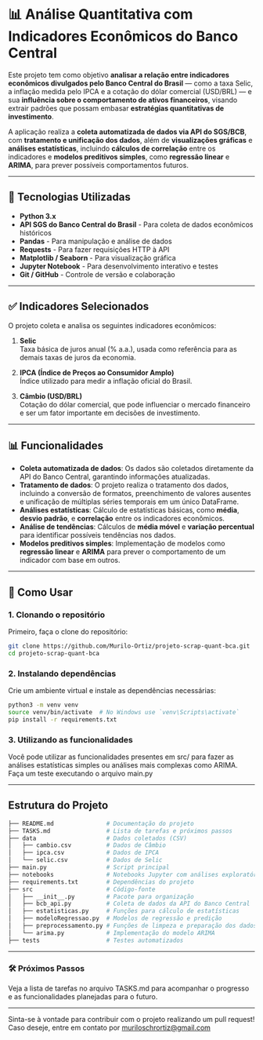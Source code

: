 # 📊 Análise Quantitativa com Indicadores Econômicos do Banco Central

Este projeto tem como objetivo **analisar a relação entre indicadores econômicos divulgados pelo Banco Central do Brasil** — como a taxa Selic, a inflação medida pelo IPCA e a cotação do dólar comercial (USD/BRL) — e sua **influência sobre o comportamento de ativos financeiros**, visando extrair padrões que possam embasar **estratégias quantitativas de investimento**.

A aplicação realiza a **coleta automatizada de dados via API do SGS/BCB**, com **tratamento e unificação dos dados**, além de **visualizações gráficas** e **análises estatísticas**, incluindo **cálculos de correlação** entre os indicadores e **modelos preditivos simples**, como **regressão linear** e **ARIMA**, para prever possíveis comportamentos futuros.

---

## 🚀 Tecnologias Utilizadas

- **Python 3.x**
- **API SGS do Banco Central do Brasil** - Para coleta de dados econômicos históricos
- **Pandas** - Para manipulação e análise de dados
- **Requests** - Para fazer requisições HTTP à API
- **Matplotlib / Seaborn** - Para visualização gráfica
- **Jupyter Notebook** - Para desenvolvimento interativo e testes
- **Git / GitHub** - Controle de versão e colaboração

---

## ✅ Indicadores Selecionados

O projeto coleta e analisa os seguintes indicadores econômicos:

1. **Selic**  
   Taxa básica de juros anual (% a.a.), usada como referência para as demais taxas de juros da economia.

2. **IPCA (Índice de Preços ao Consumidor Amplo)**  
   Índice utilizado para medir a inflação oficial do Brasil.

3. **Câmbio (USD/BRL)**  
   Cotação do dólar comercial, que pode influenciar o mercado financeiro e ser um fator importante em decisões de investimento.

---

## 📊 Funcionalidades

- **Coleta automatizada de dados**: Os dados são coletados diretamente da API do Banco Central, garantindo informações atualizadas.
- **Tratamento de dados**: O projeto realiza o tratamento dos dados, incluindo a conversão de formatos, preenchimento de valores ausentes e unificação de múltiplas séries temporais em um único DataFrame.
- **Análises estatísticas**: Cálculo de estatísticas básicas, como **média**, **desvio padrão**, e **correlação** entre os indicadores econômicos.
- **Análise de tendências**: Cálculos de **média móvel** e **variação percentual** para identificar possíveis tendências nos dados.
- **Modelos preditivos simples**: Implementação de modelos como **regressão linear** e **ARIMA** para prever o comportamento de um indicador com base em outros.

---

## 🔧 Como Usar

### 1. Clonando o repositório

Primeiro, faça o clone do repositório:

```bash
git clone https://github.com/Murilo-Ortiz/projeto-scrap-quant-bca.git
cd projeto-scrap-quant-bca
```

### 2. Instalando dependências
Crie um ambiente virtual e instale as dependências necessárias:

```bash
python3 -m venv venv
source venv/bin/activate  # No Windows use `venv\Scripts\activate`
pip install -r requirements.txt
```
### 3. Utilizando as funcionalidades 
Você pode utilizar as funcionalidades presentes em src/ para fazer as análises estatísticas simples ou análises mais complexas como ARIMA. Faça um teste executando o arquivo main.py 


--- 

## Estrutura do Projeto

```bash
├── README.md               # Documentação do projeto
├── TASKS.md                # Lista de tarefas e próximos passos
├── data                    # Dados coletados (CSV)
│   ├── cambio.csv          # Dados de Câmbio
│   ├── ipca.csv            # Dados de IPCA
│   └── selic.csv           # Dados de Selic
├── main.py                 # Script principal
├── notebooks               # Notebooks Jupyter com análises exploratórias
├── requirements.txt        # Dependências do projeto
├── src                     # Código-fonte
│   ├── __init__.py         # Pacote para organização
│   ├── bcb_api.py          # Coleta de dados da API do Banco Central
│   ├── estatisticas.py     # Funções para cálculo de estatísticas
│   ├── modeloRegressao.py  # Modelos de regressão e predição
│   ├── preprocessamento.py # Funções de limpeza e preparação dos dados
│   └── arima.py            # Implementação do modelo ARIMA
├── tests                   # Testes automatizados
```
---

### 🛠️ Próximos Passos
Veja a lista de tarefas no arquivo TASKS.md para acompanhar o progresso e as funcionalidades planejadas para o futuro.

---
Sinta-se à vontade para contribuir com o projeto realizando um pull request! Caso deseje, entre em contato por muriloschrortiz@gmail.com 